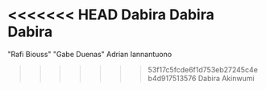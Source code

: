 <<<<<<< HEAD
Dabira
Dabira
Dabira
=======
"Rafi Biouss" 
"Gabe Duenas" 
Adrian Iannantuono
>>>>>>> 53f17c5fcde6f1d753eb27245c4eb4d917513576
Dabira Akinwumi 
